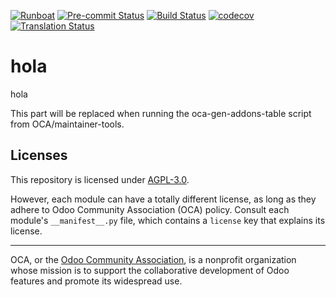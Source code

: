 
[![Runboat](https://img.shields.io/badge/runboat-Try%20me-875A7B.png)](https://runboat.odoo-community.org/builds?repo=OCA/hola&target_branch=14.0)
[![Pre-commit Status](https://github.com/OCA/hola/actions/workflows/pre-commit.yml/badge.svg?branch=14.0)](https://github.com/OCA/hola/actions/workflows/pre-commit.yml?query=branch%3A14.0)
[![Build Status](https://github.com/OCA/hola/actions/workflows/test.yml/badge.svg?branch=14.0)](https://github.com/OCA/hola/actions/workflows/test.yml?query=branch%3A14.0)
[![codecov](https://codecov.io/gh/OCA/hola/branch/14.0/graph/badge.svg)](https://codecov.io/gh/OCA/hola)
[![Translation Status](https://translation.odoo-community.org/widgets/hola-14-0/-/svg-badge.svg)](https://translation.odoo-community.org/engage/hola-14-0/?utm_source=widget)

<!-- /!\ do not modify above this line -->

# hola

hola

<!-- /!\ do not modify below this line -->

<!-- prettier-ignore-start -->

[//]: # (addons)

This part will be replaced when running the oca-gen-addons-table script from OCA/maintainer-tools.

[//]: # (end addons)

<!-- prettier-ignore-end -->

## Licenses

This repository is licensed under [AGPL-3.0](LICENSE).

However, each module can have a totally different license, as long as they adhere to Odoo Community Association (OCA)
policy. Consult each module's `__manifest__.py` file, which contains a `license` key
that explains its license.

----
OCA, or the [Odoo Community Association](http://odoo-community.org/), is a nonprofit
organization whose mission is to support the collaborative development of Odoo features
and promote its widespread use.

